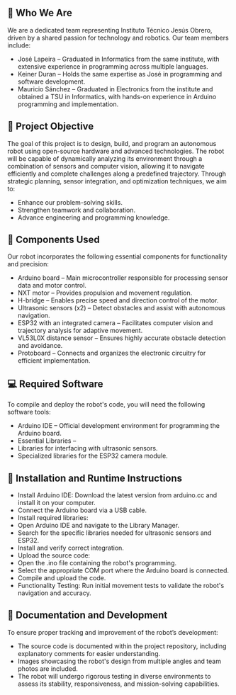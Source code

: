 ## 🔹 Who We Are
We are a dedicated team representing Instituto Técnico Jesús Obrero, driven by a shared passion for technology and robotics. Our team members include:
- José Lapeira – Graduated in Informatics from the same institute, with extensive experience in programming across multiple languages.
- Keiner Duran – Holds the same expertise as José in programming and software development.
- Mauricio Sánchez – Graduated in Electronics from the institute and obtained a TSU in Informatics, with hands-on experience in Arduino programming and implementation.

## 🎯 Project Objective
The goal of this project is to design, build, and program an autonomous robot using open-source hardware and advanced technologies. The robot will be capable of dynamically analyzing its environment through a combination of sensors and computer vision, allowing it to navigate efficiently and complete challenges along a predefined trajectory. Through strategic planning, sensor integration, and optimization techniques, we aim to:
- Enhance our problem-solving skills.
- Strengthen teamwork and collaboration.
- Advance engineering and programming knowledge.

## 🔧 Components Used
Our robot incorporates the following essential components for functionality and precision:
- Arduino board – Main microcontroller responsible for processing sensor data and motor control.
- NXT motor – Provides propulsion and movement regulation.
- H-bridge – Enables precise speed and direction control of the motor.
- Ultrasonic sensors (x2) – Detect obstacles and assist with autonomous navigation.
- ESP32 with an integrated camera – Facilitates computer vision and trajectory analysis for adaptive movement.
- VL53L0X distance sensor – Ensures highly accurate obstacle detection and avoidance.
- Protoboard – Connects and organizes the electronic circuitry for efficient implementation.
  
## 💻 Required Software
To compile and deploy the robot's code, you will need the following software tools:
- Arduino IDE – Official development environment for programming the Arduino board.
- Essential Libraries –
- Libraries for interfacing with ultrasonic sensors.
- Specialized libraries for the ESP32 camera module.

## 🔌 Installation and Runtime Instructions
- Install Arduino IDE: Download the latest version from arduino.cc and install it on your computer.
- Connect the Arduino board via a USB cable.
- Install required libraries:
- Open Arduino IDE and navigate to the Library Manager.
- Search for the specific libraries needed for ultrasonic sensors and ESP32.
- Install and verify correct integration.
- Upload the source code:
- Open the .ino file containing the robot's programming.
- Select the appropriate COM port where the Arduino board is connected.
- Compile and upload the code.
- Functionality Testing: Run initial movement tests to validate the robot's navigation and accuracy.

## 📜 Documentation and Development
To ensure proper tracking and improvement of the robot’s development:
- The source code is documented within the project repository, including explanatory comments for easier understanding.
- Images showcasing the robot's design from multiple angles and team photos are included.
- The robot will undergo rigorous testing in diverse environments to assess its stability, responsiveness, and mission-solving capabilities.
